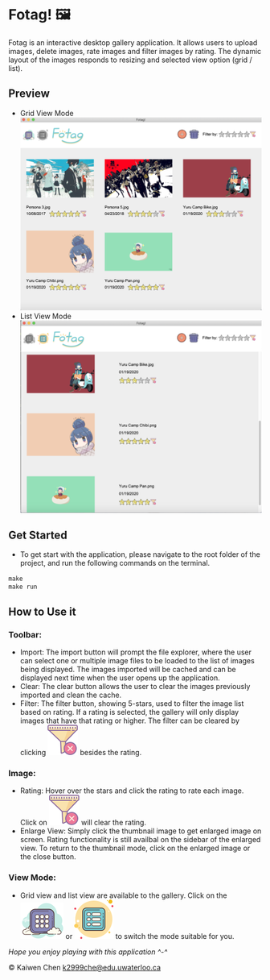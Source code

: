 # Fotag! 🖼
Fotag is an interactive desktop gallery application. 
It allows users to upload images, delete images, rate images and filter images by rating. The dynamic layout of the images responds to resizing and selected view option (grid / list). 

## Preview
- Grid View Mode
![Application Screenshot](./demo/grid-view.png)
- List View Mode
![Application Screenshot](./demo/list-view.png)

## Get Started
  - To get start with the application, please navigate to the root folder of the project, and run the following commands on the terminal.
  ```
  make
  make run
  ```

## How to Use it
### Toolbar:
- Import: The import button will prompt the file explorer, where the user can select one or multiple image files to be loaded to the list of images being displayed. The images imported will be cached and can be displayed next time when the user opens up the application.
- Clear: The clear button allows the user to clear the images previously imported and clean the cache.
- Filter: The filter button, showing 5-stars, used to filter the image list based on rating. If a rating is selected, the gallery will only display images that have that rating or higher. The filter can be cleared by clicking ![Clear Button](./demo/clear.png) besides the rating.
### Image:
- Rating: Hover over the stars and click the rating to rate each image. Click on ![Clear Button](./demo/clear.png) will clear the rating.
- Enlarge View: Simply click the thumbnail image to get enlarged image on screen. Rating functionality is still availbal on the sidebar of the enlarged view. To return to the thumbnail mode, click on the enlarged image or the close button.
### View Mode:
- Grid view and list view are available to the gallery. Click on the ![Grid Button](./demo/grid.png) or ![List Button](./demo/list.png) to switch the mode suitable for you.

_Hope you enjoy playing with this application ^-^_

&copy; Kaiwen Chen k2999che@edu.uwaterloo.ca
